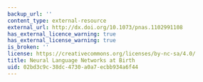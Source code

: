 ```yaml
---
backup_url: ''
content_type: external-resource
external_url: http://dx.doi.org/10.1073/pnas.1102991108
has_external_licence_warning: true
has_external_license_warning: true
is_broken: ''
license: https://creativecommons.org/licenses/by-nc-sa/4.0/
title: Neural Language Networks at Birth
uid: 02bd3c9c-38dc-4730-a0a7-ecbb934a6f44
---
```

